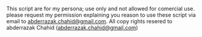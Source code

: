 This script are for my persona; use only and not allowed for comercial use.
please request my permission explaining you reason to use these script  via email to abderrazak.chahid@gmail.com.
All copy rights resered to abderrazak Chahid (abderrazak.chahid@gmail.com)
